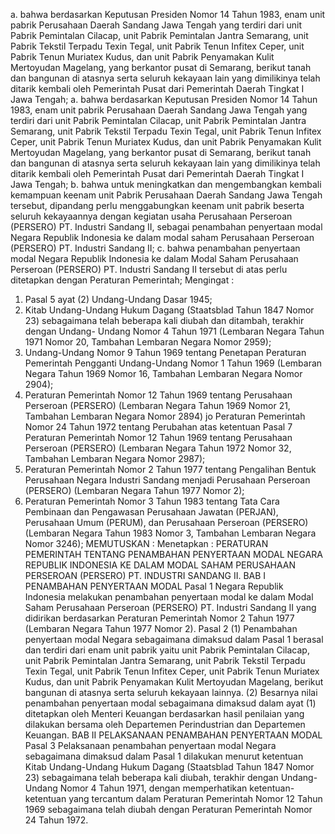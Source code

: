  a. bahwa berdasarkan Keputusan Presiden Nomor 14 Tahun 1983, enam unit pabrik Perusahaan Daerah Sandang Jawa Tengah yang terdiri dari unit Pabrik Pemintalan Cilacap, unit Pabrik Pemintalan Jantra Semarang, unit Pabrik Tekstil Terpadu Texin Tegal, unit Pabrik Tenun Infitex Ceper, unit Pabrik Tenun Muriatex Kudus, dan unit Pabrik Penyamakan Kulit Mertoyudan Magelang, yang berkantor pusat di Semarang, berikut tanah dan bangunan di atasnya serta seluruh kekayaan lain yang dimilikinya telah ditarik kembali oleh Pemerintah Pusat dari Pemerintah Daerah Tingkat I Jawa Tengah;
a. bahwa berdasarkan Keputusan Presiden Nomor 14 Tahun 1983, enam unit pabrik Perusahaan Daerah Sandang Jawa Tengah yang terdiri dari unit Pabrik Pemintalan Cilacap, unit Pabrik Pemintalan Jantra Semarang, unit Pabrik Tekstil Terpadu Texin Tegal, unit Pabrik Tenun Infitex Ceper, unit Pabrik Tenun Muriatex Kudus, dan unit Pabrik Penyamakan Kulit Mertoyudan Magelang, yang berkantor pusat di Semarang, berikut tanah dan bangunan di atasnya serta seluruh kekayaan lain yang dimilikinya telah ditarik kembali oleh Pemerintah Pusat dari Pemerintah Daerah Tingkat I Jawa Tengah;
b. bahwa untuk meningkatkan dan mengembangkan kembali kemampuan keenam unit Pabrik Perusahaan Daerah Sandang Jawa Tengah tersebut, dipandang perlu menggabungkan keenam unit pabrik beserta seluruh kekayaannya dengan kegiatan usaha Perusahaan Perseroan (PERSERO) PT. Industri Sandang II, sebagai penambahan penyertaan modal Negara Republik Indonesia ke dalam modal saham Perusahaan Perseroan (PERSERO) PT. Industri Sandang II;
c. bahwa penambahan penyertaan modal Negara Republik Indonesia ke dalam Modal Saham Perusahaan Perseroan (PERSERO) PT. Industri Sandang II tersebut di atas perlu ditetapkan dengan Peraturan Pemerintah;
Mengingat :

1. Pasal 5 ayat (2) Undang-Undang Dasar 1945;
2. Kitab Undang-Undang Hukum Dagang (Staatsblad Tahun 1847 Nomor 23) sebagaimana telah beberapa kali diubah dan ditambah, terakhir dengan Undang- Undang Nomor 4 Tahun 1971 (Lembaran Negara Tahun 1971 Nomor 20, Tambahan Lembaran Negara Nomor 2959);
3. Undang-Undang Nomor 9 Tahun 1969 tentang Penetapan Peraturan Pemerintah Pengganti Undang-Undang Nomor 1 Tahun 1969 (Lembaran Negara Tahun 1969 Nomor 16, Tambahan Lembaran Negara Nomor 2904);
4. Peraturan Pemerintah Nomor 12 Tahun 1969 tentang Perusahaan Perseroan (PERSERO) (Lembaran Negara Tahun 1969 Nomor 21, Tambahan Lembaran Negara Nomor 2894) jo Peraturan Pemerintah Nomor 24 Tahun 1972 tentang Perubahan atas ketentuan Pasal 7 Peraturan Pemerintah Nomor 12 Tahun 1969 tentang Perusahaan Perseroan (PERSERO) (Lembaran Negara Tahun 1972 Nomor 32, Tambahan Lembaran Negara Nomor 2987);
5. Peraturan Pemerintah Nomor 2 Tahun 1977 tentang Pengalihan Bentuk Perusahaan Negara Industri Sandang menjadi Perusahaan Perseroan (PERSERO) (Lembaran Negara Tahun 1977 Nomor 2);
6. Peraturan Pemerintah Nomor 3 Tahun 1983 tentang Tata Cara Pembinaan dan Pengawasan Perusahaan Jawatan (PERJAN), Perusahaan Umum (PERUM), dan Perusahaan Perseroan (PERSERO) (Lembaran Negara Tahun 1983 Nomor 3, Tambahan Lembaran Negara Nomor 3246);
MEMUTUSKAN :
 Menetapkan : PERATURAN PEMERINTAH TENTANG PENAMBAHAN PENYERTAAN MODAL NEGARA REPUBLIK INDONESIA KE DALAM MODAL SAHAM PERUSAHAAN PERSEROAN (PERSERO) PT. INDUSTRI SANDANG II. BAB I PENAMBAHAN PENYERTAAN MODAL Pasal 1 Negara Republik Indonesia melakukan penambahan penyertaan modal ke dalam Modal Saham Perusahaan Perseroan (PERSERO) PT. Industri Sandang II yang didirikan berdasarkan Peraturan Pemerintah Nomor 2 Tahun 1977 (Lembaran Negara Tahun 1977 Nomor 2). Pasal 2 (1) Penambahan penyertaan modal Negara sebagaimana dimaksud dalam Pasal 1 berasal dan terdiri dari enam unit pabrik yaitu unit Pabrik Pemintalan Cilacap, unit Pabrik Pemintalan Jantra Semarang, unit Pabrik Tekstil Terpadu Texin Tegal, unit Pabrik Tenun Infitex Ceper, unit Pabrik Tenun Muriatex Kudus, dan unit Pabrik Penyamakan Kulit Mertoyudan Magelang, berikut bangunan di atasnya serta seluruh kekayaan lainnya. (2) Besarnya nilai penambahan penyertaan modal sebagaimana dimaksud dalam ayat (1) ditetapkan oleh Menteri Keuangan berdasarkan hasil penilaian yang dilakukan bersama oleh Departemen Perindustrian dan Departemen Keuangan. BAB II PELAKSANAAN PENAMBAHAN PENYERTAAN MODAL Pasal 3 Pelaksanaan penambahan penyertaan modal Negara sebagaimana dimaksud dalam Pasal 1 dilakukan menurut ketentuan Kitab Undang-Undang Hukum Dagang (Staatsblad Tahun 1847 Nomor 23) sebagaimana telah beberapa kali diubah, terakhir dengan Undang-Undang Nomor 4 Tahun 1971, dengan memperhatikan ketentuan-ketentuan yang tercantum dalam Peraturan Pemerintah Nomor 12 Tahun 1969 sebagaimana telah diubah dengan Peraturan Pemerintah Nomor 24 Tahun 1972.